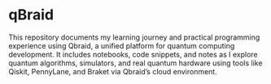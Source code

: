 # qBraid
This repository documents my learning journey and practical programming experience using Qbraid, a unified platform for quantum computing development. It includes notebooks, code snippets, and notes as I explore quantum algorithms, simulators, and real quantum hardware using tools like Qiskit, PennyLane, and Braket via Qbraid’s cloud environment.
